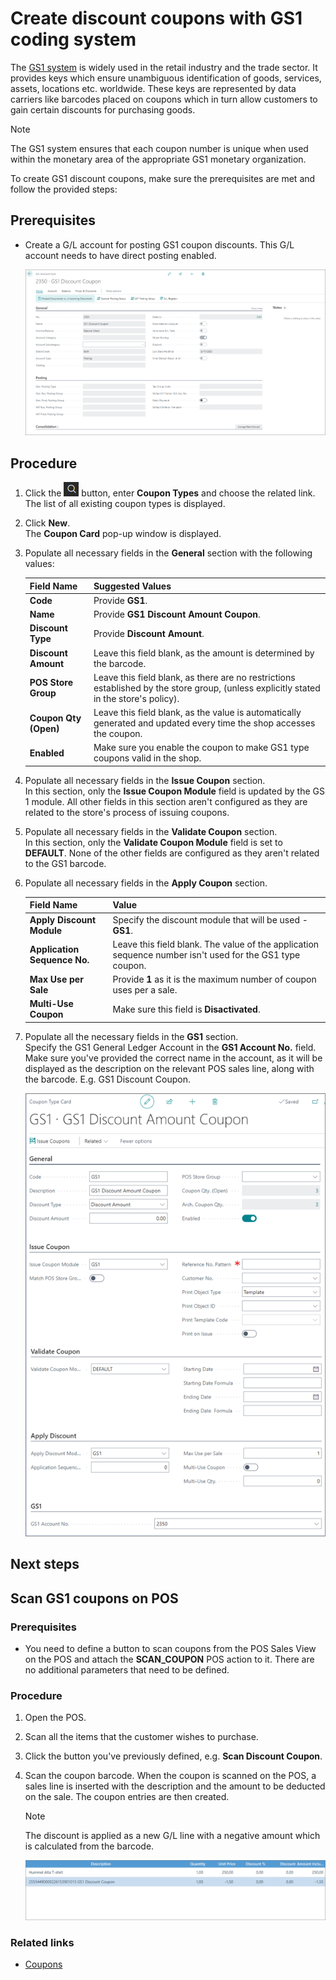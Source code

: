 # Create discount coupons with GS1 coding system

The [GS1 system](https://www.gs1us.org/upcs-barcodes-prefixes/additional-ways-to-identify-products/coupons) is widely used in the retail industry and the trade sector. It provides keys which ensure unambiguous identification of goods, services, assets, locations etc. worldwide. These keys are represented by data carriers like barcodes placed on coupons which in turn allow customers to gain certain discounts for purchasing goods.

> [!Note]
> The GS1 system ensures that each coupon number is unique when used within the monetary area of the appropriate GS1 monetary organization.

To create GS1 discount coupons, make sure the prerequisites are met and follow the provided steps:

## Prerequisites

- Create a G/L account for posting GS1 coupon discounts. This G/L account needs to have direct posting enabled.

   ![gs_1](../images/gs_1_gl_account.PNG)

## Procedure

1. Click the ![Lightbulb that opens the Tell Me feature](../../../images/Icons/Lightbulb_icon.png "Tell Me what you want to do") button, enter **Coupon Types** and choose the related link.         
   The list of all existing coupon types is displayed. 
2. Click **New**.      
   The **Coupon Card** pop-up window is displayed.
3. Populate all necessary fields in the **General** section with the following values:
   
   | Field Name      | Suggested Values |
   | ----------- | ----------- |
   | **Code**       | Provide **GS1**.   |
   | **Name**       | Provide **GS1 Discount Amount Coupon**.  |
   | **Discount Type** | Provide **Discount Amount**.  |
   | **Discount Amount** | Leave this field blank, as the amount is determined by the barcode. |
   | **POS Store Group** | Leave this field blank, as there are no restrictions established by the store group, (unless explicitly stated in the store's policy). |
   | **Coupon Qty (Open)** | Leave this field blank, as the value is automatically generated and updated every time the shop accesses the coupon. |
   | **Enabled** | Make sure you enable the coupon to make GS1 type coupons valid in the shop. | 

4. Populate all necessary fields in the **Issue Coupon** section.      
   In this section, only the **Issue Coupon Module** field is updated by the GS 1 module. All other fields in this section aren't configured as they are related to the store's process of issuing coupons. 
5. Populate all necessary fields in the **Validate Coupon** section.       
   In this section, only the **Validate Coupon Module** field is set to **DEFAULT**. None of the other fields are configured as they aren't related to the GS1 barcode. 
6. Populate all necessary fields in the **Apply Coupon** section. 

   | Field Name      | Value |
   | ----------- | ----------- |
   | **Apply Discount Module** | Specify the discount module that will be used - **GS1**. |
   | **Application Sequence No.** | Leave this field blank. The value of the application sequence number isn't used for the GS1 type coupon. |
   | **Max Use per Sale** | Provide **1** as it is the maximum number of coupon uses per a sale. |
   | **Multi-Use Coupon** | Make sure this field is **Disactivated**. 

7. Populate all the necessary fields in the **GS1** section.        
   Specify the GS1 General Ledger Account in the **GS1 Account No.** field. Make sure you've provided the correct name in the account, as it will be displayed as the description on the relevant POS sales line, along with the barcode. E.g. GS1 Discount Coupon.

   ![gs_1_coupons](../images/gs_1_coupons.PNG)


## Next steps

## Scan GS1 coupons on POS

### Prerequisites

- You need to define a button to scan coupons from the POS Sales View on the POS and attach the **SCAN_COUPON** POS action to it. There are no additional parameters that need to be defined.

### Procedure

1. Open the POS. 
2. Scan all the items that the customer wishes to purchase.
3. Click the button you've previously defined, e.g. **Scan Discount Coupon**.       
4. Scan the coupon barcode.
   When the coupon is scanned on the POS, a sales line is inserted with the description and the amount to be deducted on the sale. The coupon entries are then created.      
   > [!Note]
   > The discount is applied as a new G/L line with a negative amount which is calculated from the barcode.         

   ![new_discount_line](../images/new_discount_line.PNG)

### Related links

- [Coupons](../../coupons/intro.md)